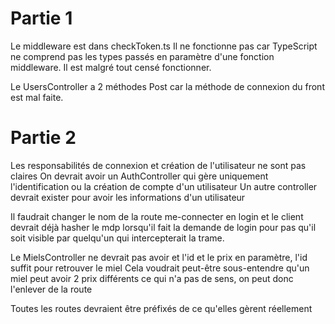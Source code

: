 # Partie 1 

Le middleware est dans checkToken.ts
Il ne fonctionne pas car TypeScript ne comprend pas les types passés en paramètre d'une fonction middleware.
Il est malgré tout censé fonctionner.

Le UsersController a 2 méthodes Post car la méthode de connexion du front est mal faite.

# Partie 2 

Les responsabilités de connexion et création de l'utilisateur ne sont pas claires
On devrait avoir un AuthController qui gère uniquement l'identification ou la création de compte d'un utilisateur
Un autre controller devrait exister pour avoir les informations d'un utilisateur

Il faudrait changer le nom de la route me-connecter en login et le client devrait déjà hasher le mdp lorsqu'il fait la demande de login pour pas qu'il soit visible par quelqu'un qui intercepterait la trame.

Le MielsController ne devrait pas avoir et l'id et le prix en paramètre, l'id suffit pour retrouver le miel
Cela voudrait peut-être sous-entendre qu'un miel peut avoir 2 prix différents ce qui n'a pas de sens, on peut donc l'enlever de la route

Toutes les routes devraient être préfixés de ce qu'elles gèrent réellement

